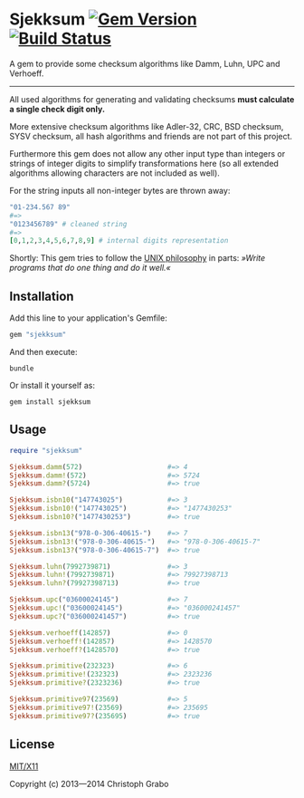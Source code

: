 # Sjekksum [![Gem Version](https://badge.fury.io/rb/sjekksum.png)](http://badge.fury.io/rb/sjekksum) [![Build Status](https://travis-ci.org/asaaki/sjekksum.png?branch=master)](https://travis-ci.org/asaaki/sjekksum)

A gem to provide some checksum algorithms like Damm, Luhn, UPC and Verhoeff.

----

All used algorithms for generating and validating checksums **must calculate a single check digit only.**

More extensive checksum algorithms like Adler-32, CRC, BSD checksum, SYSV checksum, all hash algorithms and friends are not part of this project.

Furthermore this gem does not allow any other input type than integers or strings of integer digits to simplify transformations here (so all extended algorithms allowing characters are not included as well).

For the string inputs all non-integer bytes are thrown away:

```ruby
"01-234.567 89"
#=>
"0123456789" # cleaned string
#=>
[0,1,2,3,4,5,6,7,8,9] # internal digits representation
```

Shortly: This gem tries to follow the [UNIX philosophy](http://en.wikipedia.org/wiki/Unix_philosophy) in parts: _»Write programs that do one thing and do it well.«_



## Installation

Add this line to your application's Gemfile:

```ruby
gem "sjekksum"
```

And then execute:

```shell
bundle
```

Or install it yourself as:

```shell
gem install sjekksum
```


## Usage

```ruby
require "sjekksum"

Sjekksum.damm(572)                     #=> 4
Sjekksum.damm!(572)                    #=> 5724
Sjekksum.damm?(5724)                   #=> true

Sjekksum.isbn10("147743025")           #=> 3
Sjekksum.isbn10!("147743025")          #=> "1477430253"
Sjekksum.isbn10?("1477430253")         #=> true

Sjekksum.isbn13("978-0-306-40615-")    #=> 7
Sjekksum.isbn13!("978-0-306-40615-")   #=> "978-0-306-40615-7"
Sjekksum.isbn13?("978-0-306-40615-7")  #=> true

Sjekksum.luhn(7992739871)              #=> 3
Sjekksum.luhn!(7992739871)             #=> 79927398713
Sjekksum.luhn?(79927398713)            #=> true

Sjekksum.upc("03600024145")            #=> 7
Sjekksum.upc!("03600024145")           #=> "036000241457"
Sjekksum.upc?("036000241457")          #=> true

Sjekksum.verhoeff(142857)              #=> 0
Sjekksum.verhoeff!(142857)             #=> 1428570
Sjekksum.verhoeff?(1428570)            #=> true

Sjekksum.primitive(232323)             #=> 6
Sjekksum.primitive!(232323)            #=> 2323236
Sjekksum.primitive?(2323236)           #=> true

Sjekksum.primitive97(23569)            #=> 5
Sjekksum.primitive97!(23569)           #=> 235695
Sjekksum.primitive97?(235695)          #=> true
```



## License

[MIT/X11](./LICENSE)

Copyright (c) 2013—2014 Christoph Grabo
